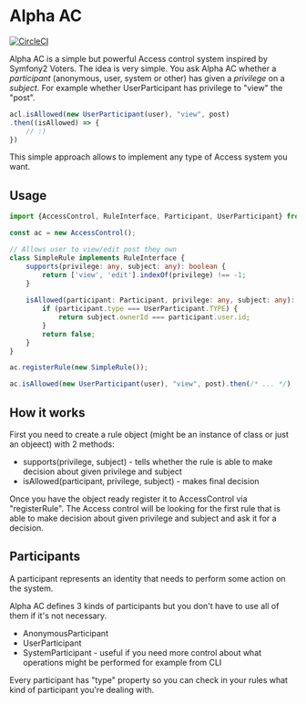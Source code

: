 # Alpha AC

[![CircleCI](https://circleci.com/gh/wookieb/alpha-ac.svg?style=svg)](https://circleci.com/gh/wookieb/alpha-ac)

Alpha AC is a simple but powerful Access control system inspired by Symfony2 Voters.
The idea is very simple. You ask Alpha AC whether a _participant_ (anonymous, user, system or other) has given a _privilege_ on a _subject_.
For example whether UserParticipant has privilege to "view" the "post".

```typescript
acl.isAllowed(new UserParticipant(user), "view", post)
.then((isAllowed) => {
    // :)
})
```

This simple approach allows to implement any type of Access system you want.

## Usage

```typescript
import {AccessControl, RuleInterface, Participant, UserParticipant} from "alpha-ac";

const ac = new AccessControl();

// Allows user to view/edit post they own 
class SimpleRule implements RuleInterface {
    supports(privilege: any, subject: any): boolean {
        return ['view', 'edit'].indexOf(privilege) !== -1;
    }
    
    isAllowed(participant: Participant, privilege: any, subject: any): Promise<boolean>|boolean {
        if (participant.type === UserParticipant.TYPE) {
            return subject.ownerId === participant.user.id;
        }
        return false;
    }
}

ac.registerRule(new SimpleRule());

ac.isAllowed(new UserParticipant(user), "view", post).then(/* ... */)

```

## How it works

First you need to create a rule object (might be an instance of class or just an objeect) with 2 methods:
* supports(privilege, subject) - tells whether the rule is able to make decision about given privilege and subject
* isAllowed(participant, privilege, subject) - makes final decision

Once you have the object ready register it to AccessControl via "registerRule".
The Access control will be looking for the first rule that is able to make decision about given privilege and subject and ask it for a decision.

## Participants

A participant represents an identity that needs to perform some action on the system.

Alpha AC defines 3 kinds of participants but you don't have to use all of them if it's not necessary.

* AnonymousParticipant
* UserParticipant
* SystemParticipant - useful if you need more control about what operations might be performed for example from CLI

Every participant has "type" property so you can check in your rules what kind of participant you're dealing with.

